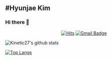 
#Hyunjae Kim
----------------

### Hi there 👋

  <div align=center>
  
  [![Hits](https://hits.seeyoufarm.com/api/count/incr/badge.svg?url=https://github.com/NapolDeveloper)](https://hits.seeyoufarm.com) 
  [![Gmail Badge](https://img.shields.io/badge/Gmail-d14836?style=flat-square&logo=Gmail&logoColor=white&link=mailto:loma1016@gmail.com)](mailto:loma1016@gmail.com)
  </div>	

![Kinetic27's github stats](https://github-readme-stats.vercel.app/api?username=NapolDeveloper&show_icons=true&theme=dracula)  

[![Top Langs](https://github-readme-stats.vercel.app/api/top-langs/?username=NapolDeveloper&layout=compact)](https://github.com/anuraghazra/github-readme-stats)
  <div align=center>
  


  </div>	
<!--
**NapolDeveloper/NapolDeveloper** is a ✨ _special_ ✨ repository because its `README.md` (this file) appears on your GitHub profile.

Here are some ideas to get you started:

- 🔭 I’m currently working on ...
- 🌱 I’m currently learning ...
- 👯 I’m looking to collaborate on ...
- 🤔 I’m looking for help with ...
- 💬 Ask me about ...
- 📫 How to reach me: ...
- 😄 Pronouns: ...
- ⚡ Fun fact: ...
-->
